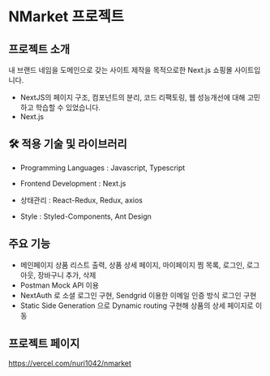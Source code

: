 # NMarket 프로젝트

## 프로젝트 소개
내 브랜드 네임을 도메인으로 갖는 사이트 제작을 목적으로한 Next.js 쇼핑몰 사이트입니다.

- NextJS의 페이지 구조, 컴포넌트의 분리, 코드 리팩토링, 웹 성능개선에 대해 고민하고 학습할 수 있었습니다.
- Next.js


## 🛠 적용 기술 및 라이브러리
- Programming Languages : Javascript, Typescript
- Frontend Development : Next.js

- 상태관리 : React-Redux, Redux, axios
- Style : Styled-Components, Ant Design
  


## 주요 기능
- 메인페이지 상품 리스트 출력, 상품 상세 페이지, 마이페이지 찜 목록, 로그인, 로그아웃, 장바구니 추가, 삭제
- Postman Mock API 이용
- NextAuth 로 소셜 로그인 구현, Sendgrid 이용한 이메일 인증 방식 로그인 구현
- Static Side Generation 으로 Dynamic routing 구현해 상품의 상세 페이지로 이동


## 프로젝트 페이지
https://vercel.com/nuri1042/nmarket




